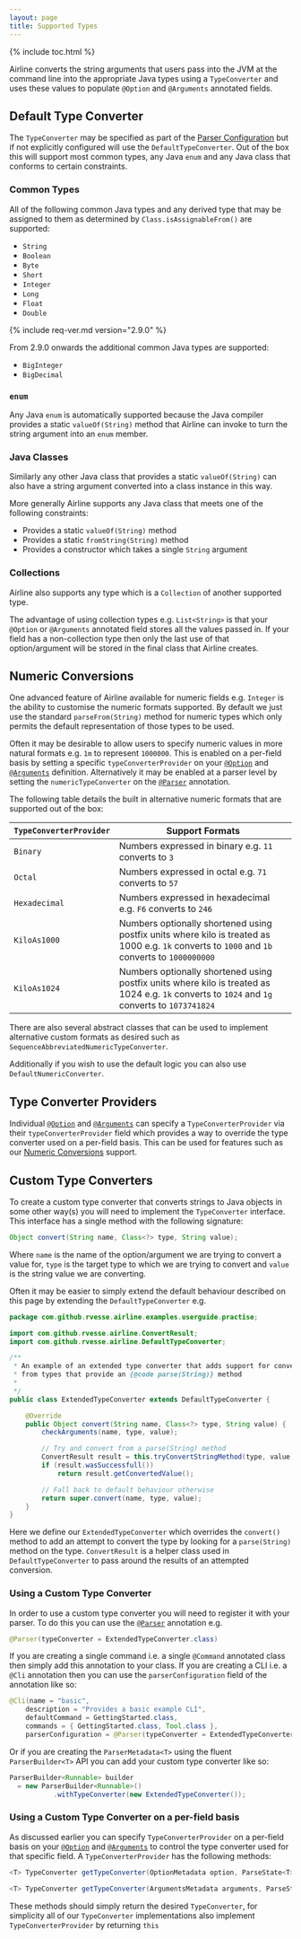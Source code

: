 ```yaml
---
layout: page
title: Supported Types
---
```


{% include toc.html %}

Airline converts the string arguments that users pass into the JVM at the command line into the appropriate Java types using a `TypeConverter` and uses these values to populate `@Option` and `@Arguments` annotated fields.

## Default Type Converter

The `TypeConverter` may be specified as part of the [Parser Configuration](../parser/) but if not explicitly configured will use the `DefaultTypeConverter`.  Out of the box this will support most common types, any Java `enum` and any Java class that conforms to certain constraints.

### Common Types

All of the following common Java types and any derived type that may be assigned to them as determined by `Class.isAssignableFrom()` are supported:

- `String`
- `Boolean`
- `Byte`
- `Short`
- `Integer`
- `Long`
- `Float`
- `Double`

{% include req-ver.md version="2.9.0" %}

From 2.9.0 onwards the additional common Java types are supported:

- `BigInteger`
- `BigDecimal`

### `enum`

Any Java `enum` is automatically supported because the Java compiler provides a static `valueOf(String)` method that Airline can invoke to turn the string argument into an `enum` member.

### Java Classes

Similarly any other Java class that provides a static `valueOf(String)` can also have a string argument converted into a class instance in this way.

More generally Airline supports any Java class that meets one of the following constraints:

- Provides a static `valueOf(String)` method
- Provides a static `fromString(String)` method
- Provides a constructor which takes a single `String` argument

### Collections

Airline also supports any type which is a `Collection` of another supported type.

The advantage of using collection types e.g. `List<String>` is that your `@Option` or `@Arguments` annotated field stores all the values passed in.  If your field has a non-collection type then only the last use of that option/argument will be stored in the final class that Airline creates.

## Numeric Conversions

One advanced feature of Airline available for numeric fields e.g. `Integer` is the ability to customise the numeric formats supported.  By default we just use the standard `parseFrom(String)` method for numeric types which only permits the default representation of those types to be used.

Often it may be desirable to allow users to specify numeric values in more natural formats e.g. `1m` to represent `1000000`.  This is enabled on a per-field basis by setting a specific `typeConverterProvider` on your [`@Option`](../annotations/option.html) and [`@Arguments`](../annotations/arguments.html) definition.  Alternatively it may be enabled at a parser level by setting the `numericTypeConverter` on the [`@Parser`](../annotations/parser.html) annotation.

The following table details the built in alternative numeric formats that are supported out of the box:

| `TypeConverterProvider` | Support Formats |
| --------------------------------  | ---------------------- |
| `Binary` | Numbers expressed in binary e.g. `11` converts to `3` |
| `Octal` | Numbers expressed in octal e.g. `71` converts to  `57` |
| `Hexadecimal` | Numbers expressed in hexadecimal e.g. `F6` converts to `246` | 
| `KiloAs1000` | Numbers optionally shortened using postfix units where kilo is treated as 1000 e.g. `1k` converts to `1000` and `1b` converts to `1000000000` |
| `KiloAs1024` | Numbers optionally shortened using postfix units where kilo is treated as 1024 e.g. `1k` converts to `1024` and `1g` converts to `1073741824` |

There are also several abstract classes that can be used to implement alternative custom formats as desired such as `SequenceAbbreviatedNumericTypeConverter`.

Additionally if you wish to use the default logic you can also use `DefaultNumericConverter`.

## Type Converter Providers

Individual [`@Option`](../annotations/option.html) and [`@Arguments`](../annotations/arguments.html) can specify a `TypeConverterProvider` via their `typeConverterProvider` field which provides a way to override the type converter used on a per-field basis.  This can be used for features such as our [Numeric Conversions](#numeric-conversions) support.

## Custom Type Converters

To create a custom type converter that converts strings to Java objects in some other way(s) you will need to implement the `TypeConverter` interface.  This interface has a single method with the following signature:

```java
Object convert(String name, Class<?> type, String value);
```

Where `name` is the name of the option/argument we are trying to convert a value for, `type` is the target type to which we are trying to convert and `value` is the string value we are converting.

Often it may be easier to simply extend the default behaviour described on this page by extending the `DefaultTypeConverter` e.g.

```java
package com.github.rvesse.airline.examples.userguide.practise;

import com.github.rvesse.airline.ConvertResult;
import com.github.rvesse.airline.DefaultTypeConverter;

/**
 * An example of an extended type converter that adds support for converting
 * from types that provide an {@code parse(String)} method
 *
 */
public class ExtendedTypeConverter extends DefaultTypeConverter {

    @Override
    public Object convert(String name, Class<?> type, String value) {
        checkArguments(name, type, value);

        // Try and convert from a parse(String) method
        ConvertResult result = this.tryConvertStringMethod(type, value, "parse");
        if (result.wasSuccessfull())
            return result.getConvertedValue();

        // Fall back to default behaviour otherwise
        return super.convert(name, type, value);
    }
}
```

Here we define our `ExtendedTypeConverter` which overrides the `convert()` method to add an attempt to convert the type by looking for a `parse(String)` method on the type.  `ConvertResult` is a helper class used in `DefaultTypeConverter` to pass around the results of an attempted conversion.

### Using a Custom Type Converter

In order to use a custom type converter you will need to register it with your parser.  To do this you can use the [`@Parser`](../annotations/parser.html) annotation e.g.

```java
@Parser(typeConverter = ExtendedTypeConverter.class)
```

If you are creating a single command i.e. a single `@Command` annotated class then simply add this annotation to your class.  If you are creating a CLI i.e. a `@Cli` annotation then you can use the `parserConfiguration` field of the annotation like so:

```java
@Cli(name = "basic", 
    description = "Provides a basic example CLI",
    defaultCommand = GettingStarted.class, 
    commands = { GettingStarted.class, Tool.class },
    parserConfiguration = @Parser(typeConverter = ExtendedTypeConverter.class))
```

Or if you are creating the `ParserMetadata<T>` using the fluent `ParserBuilder<T>` API you can add your custom type converter like so:

```java
ParserBuilder<Runnable> builder 
  = new ParserBuilder<Runnable>()
           .withTypeConverter(new ExtendedTypeConverter());
```

### Using a Custom Type Converter on a per-field basis

As discussed earlier you can specify `TypeConverterProvider` on a per-field basis on your [`@Option`](../annotations/option.html) and [`@Arguments`](../annotations/arguments.html) to control the type converter used for that specific field.  A `TypeConverterProvider` has the following methods:

```java
<T> TypeConverter getTypeConverter(OptionMetadata option, ParseState<T> state)

<T> TypeConverter getTypeConverter(ArgumentsMetadata arguments, ParseState<T> state)
```

These methods should simply return the desired `TypeConverter`, for simplicity all of our `TypeConverter` implementations also implement `TypeConverterProvider` by returning `this`